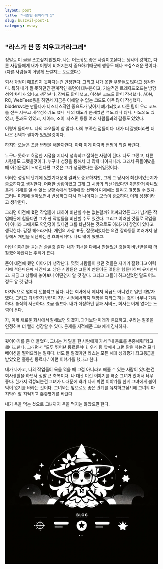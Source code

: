 ```yaml
---
layout: post
title: "버즈빌 뒷이야기 1"
slug: buzzvil-post-1
category: essay
---
```


## "라스가 싼 똥 치우고가라그래"

정말로 이 글을 쓰고싶지 않았다. 나는 어느정도 좋은 사람이고싶다는 생각이 강하고, 다른 사람들에게 내가 어떻게 비쳐지는지 중요하기때문에 행동도 꽤나 조심스러운 편이다. (다른 사람들이 어떻게 느낄지는 모르겠다.)

퇴사 과정이 매끄럽지 못하다는건 인정한다. 그리고 내가 못한 부분들도 많다고 생각한다. 특히 내가 잘 못하던건 관계적인 측면이 대부분이고, 기술적인 트레이드오프는 방향성의 차이가 있다고 생각한다. 장애도 많이 냈고, 이상한 코드도 많이 작성했다. ADN, RC, WebFeed등을 하면서 지금은 이해할 수 없는 코드도 아주 많이 작성했다. biddersvc는 만들다가 비즈니스적인 중요도가 낮아서 폐기되었고 다른 팀이 우리 코드를 전부 지우고 재작성하기도 했다. 나의 태도가 문제였던 적도 꽤나 많다. 디오와도 있었고, 준과도 있었고, 제이스, 조이, 자스민 등등 여러 사람들과의 갈등도 있었다.

이렇게 돌아보니 나의 과오들이 참 많다. 나의 부족한 점들이다. 내가 더 잘했더라면 더 나은 선택과 결과가 있었을것이다.

하지만 오늘은 조금 변명을 해볼까한다. 아마 이게 마지막 변명이 되길 바란다.

누구나 못하고 허접한 시절을 지나서 성숙하고 잘하는 사람이 된다. 나도 그랬고, 다른 사람들도 그랬을것이다. 누구나 성장을 통해서 더 많이 나아지니까. 그래서 뒤돌아봤을 때 아쉬운점이 느껴진다면 그것은 그가 성장했다는 증거일것이다.

이러한 성장의 단계에 있었기때문에 결과도 중요하지만, 그게 그 당시에 최선이었는지가 중요하다고 생각한다. 어떠한 상황이었고 그게 그 시점의 최선이었다면 충분한거 아니었을까. 미래를 알 수 없는 상황속에서 현재에 한 선택이 미래에는 틀리고 잘못될 수 있다. 그러니 미래에 돌아보면서 반성하고 다시 더 나아지는 모습이 중요하다. 이게 성장이라고 생각한다.

그러면 이전에 했던 작업들에 대하여 비난할 수는 없는걸까? 어찌되었든 그가 남겨둔 작업때문에 힘들다면 그가 한 작업들을 비난할 수도 있겠다. 그리고 이러한 것들로 작업물이 아니라 그에게도 악감정이 있다면 그를 비난하는 것으로도 여러가지 장점이 있다고 생각한다. 감정 해소라거나, 개인의 사상 표출, 잘못되었다는 의견 강화등등 여러가지 상황에서 개인을 비난하는건 효과적이다. 나도 많이 했었고.

이런 이야기들 듣는건 슬픈것 같다. 내가 최선을 다해서 만들었던 것들이 비난받을 때 더 잘했어야한다는 후회가 든다.

준이 예전에 했던 이야기가 생각난다. 몇몇 사람들이 했던 것들은 자기가 잘했다고 이력서에 적은다음에 나간다고. 남은 사람들은 그들이 만들어둔 것들을 힘들어하며 유지한다고. 지금 그 상황에 놓여보니 어떤건지 알 것 같다. 그리고 그들이 하고싶었던 말도 어느정도 알 것 같다.

마지막으로 몇마디 덧붙이고 싶다. 나는 회사에서 메니저 직급도 아니었고 일반 개발자였다. 그리고 퇴사한지 반년이 지난 시점에서까지 책임을 지라고 하는 것은 너무나 가혹하다. 솔직히 서운하다. 조금 슬프다. 내가 애정하던 팀과 서비스, 회사는 이제 없다는 느낌이 든다.

자, 이제 새로운 회사에서 잘해보면 되겠지. 과거보단 미래가 중요하고, 우리는 잘못을 인정하며 더 빨리 성장할 수 있다. 문제를 지적해준 그녀에게 감사하자.

---

뒷이야기를 좀 더 들었다. 그녀는 저 말을 한 사람에게 가서 "내 동료를 존중해줘"라고 했다고한다. 그러면서 "모두 뛰어난 동료들이다. 우리 팀 앞에서 그런 말을 하는건 모티베이션을 떨어뜨리는 일이다. 너도 잘 알겠지만 라스는 모든 해에 성과평가 최고등급을 받았었던 훌륭한 동료다." 이런 이야기를 했다고 한다.

내가 나가고, 나의 작업들이 욕을 먹을 때 그걸 아니라고 해줄 수 있는 사람이 있다는건 회사생활을 하면서 정말 큰 축복이다. 나 대신 이런 이야기를 해준 그녀가 있어서 너무 좋다. 한가지 걱정되는건 그녀가 나때문에 화가 나서 이런 이야기를 한게 그녀에게 불이익이 없기를 바라는 것이다. 그녀와는 앞으로도 좋은 관계를 유지하고싶기에 그녀의 마지막이 잘 지켜지고 존중받기를 바란다.

내가 욕을 먹는 것으로 그녀까지 욕을 먹지는 않았으면 한다.

![black-cute-magical-girl](https://github.com/MagicalLas/MagicalLas.github.io/blob/master/_screenshots/black-cute-magical-girl-1.png?raw=true)
